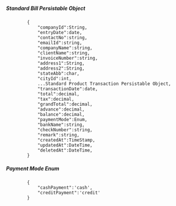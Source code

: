 ##### Standard Bill Persistable Object
			{
            	"companyId":String,
                "entryDate":date,
                "contactNo":string,
                "emailId":string,
                "companyName":string,
                "clientName":string,
                "invoiceNumber":string,
                "address1":String,
                "address2":String,
				"stateAbb":char,
                "cityId":int,
				...Standard Product Transaction Persistable Object,
				"transactionDate":date,
				"total":decimal,
				"tax":decimal,
				"grandTotal":decimal,
				"advance":decimal,
				"balance":decimal,
				"paymentMode":Enum,
				"bankName":string,
				"checkNumber":string,
				"remark":string,
				"createdAt":TimeStamp,
                "updatedAt":DateTime,
                "deletedAt":DateTime,
            }

##### Payment Mode Enum
			{
				"cashPayment":'cash',
				"creditPayment":'credit'
			}